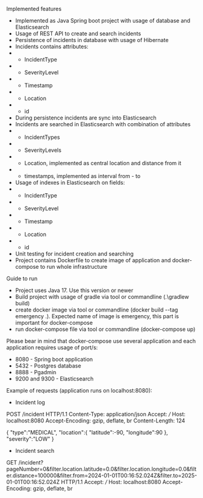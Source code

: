 Implemented features
- Implemented as Java Spring boot project with usage of database and Elasticsearch
- Usage of REST API to create and search incidents
- Persistence of incidents in database with usage of Hibernate
- Incidents contains attributes:
- - IncidentType
- - SeverityLevel
- - Timestamp
- - Location
- - id
- During persistence incidents are sync into Elasticsearch
- Incidents are searched in Elasticsearch with combination of attributes
- - IncidentTypes
- - SeverityLevels
- - Location, implemented as central location and distance from it
- - timestamps, implemented as interval from - to
- Usage of indexes in Elasticsearch on fields:
- - IncidentType
- - SeverityLevel
- - Timestamp
- - Location
- - id
- Unit testing for incident creation and searching
- Project contains Dockerfile to create image of application and docker-compose to run whole infrastructure

Guide to run
- Project uses Java 17. Use this version or newer
- Build project with usage of gradle via tool or commandline (.\gradlew build)
- create docker image via tool or commandline (docker build --tag emergency .). Expected name of image is emergency, this part is important for docker-compose
- run docker-compose file via tool or commandline (docker-compose up)

Please bear in mind that docker-compose use several application and each application requires usage of port/s:
- 8080 - Spring boot application
- 5432 - Postgres database
- 8888 - Pgadmin
- 9200 and 9300 - Elasticsearch

Example of requests (application runs on localhost:8080):
- Incident log

POST /incident HTTP/1.1
Content-Type: application/json
Accept: */*
Host: localhost:8080
Accept-Encoding: gzip, deflate, br
Content-Length: 124
 
{
"type":"MEDICAL",
"location":{
"latitude":-90,
"longitude":90
},
"severity":"LOW"
}

- Incident search

GET /incident?pageNumber=0&filter.location.latitude=0.0&filter.location.longitude=0.0&filter.distance=100000&filter.from=2024-01-01T00:16:52.024Z&filter.to=2025-01-01T00:16:52.024Z HTTP/1.1
Accept: */*
Host: localhost:8080
Accept-Encoding: gzip, deflate, br
